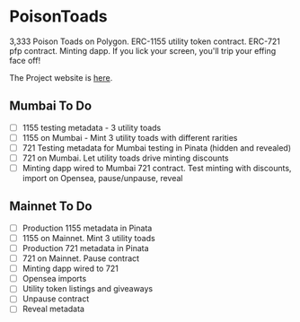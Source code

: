 # PoisonToads
3,333 Poison Toads on Polygon.  ERC-1155 utility token contract.  ERC-721 pfp contract.  Minting dapp.  If you lick your screen, you'll trip your effing face off!

The Project website is [here](https://www.capnganj.art/).

## Mumbai To Do
- [ ] 1155 testing metadata - 3 utility toads 
- [ ] 1155 on Mumbai - Mint 3 utility toads with different rarities
- [ ] 721 Testing metadata for Mumbai testing in Pinata (hidden and revealed)
- [ ] 721 on Mumbai.  Let utility toads drive minting discounts
- [ ] Minting dapp wired to Mumbai 721 contract.  Test minting with discounts, import on Opensea, pause/unpause, reveal

## Mainnet To Do
- [ ] Production 1155 metadata in Pinata
- [ ] 1155 on Mainnet.  Mint 3 utility toads
- [ ] Production 721 metadata in Pinata
- [ ] 721 on Mainnet.  Pause contract
- [ ] Minting dapp wired to 721
- [ ] Opensea imports
- [ ] Utility token listings and giveaways
- [ ] Unpause contract
- [ ] Reveal metadata
